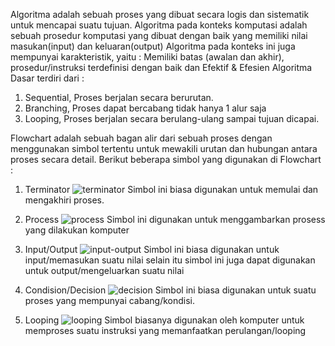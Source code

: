 Algoritma adalah sebuah proses yang dibuat secara logis dan sistematik untuk mencapai suatu tujuan. Algoritma pada konteks komputasi adalah sebuah prosedur komputasi yang dibuat dengan baik yang memiliki nilai masukan(input) dan keluaran(output)
Algoritma pada konteks ini juga mempunyai karakteristik, yaitu : Memiliki batas (awalan dan akhir), prosedur/instruksi terdefinisi dengan baik dan Efektif & Efesien
Algoritma Dasar terdiri dari : 
  1. Sequential, Proses berjalan secara berurutan.
  2. Branching, Proses dapat bercabang tidak hanya 1 alur saja
  3. Looping, Proses berjalan secara berulang-ulang sampai tujuan dicapai.
  
Flowchart adalah sebuah bagan alir dari sebuah proses dengan menggunakan simbol tertentu untuk mewakili urutan dan hubungan antara proses secara detail.
Berikut beberapa simbol yang digunakan di Flowchart : 
1. Terminator
   ![terminator](https://user-images.githubusercontent.com/30454868/219879595-a9081a0c-4389-4aea-93b5-80d63f313985.png)
   Simbol ini biasa digunakan untuk memulai dan mengakhiri proses.
  
2. Process
   ![process](https://user-images.githubusercontent.com/30454868/219879701-a72d1f14-6902-4b98-a828-31b69910976f.png)
   Simbol ini digunakan untuk menggambarkan prosess yang dilakukan komputer
   
3. Input/Output
   ![input-output](https://user-images.githubusercontent.com/30454868/219879872-4361d21a-9a9a-4e65-b67f-9b7db28446ae.png)
   Simbol ini biasa digunakan untuk input/memasukan suatu nilai selain itu simbol ini juga dapat digunakan untuk output/mengeluarkan suatu nilai
   
4. Condision/Decision
   ![decision](https://user-images.githubusercontent.com/30454868/219879966-27bace8b-ab60-4163-973d-0b8601ed864a.png)
   Simbol ini biasa digunakan untuk suatu proses yang mempunyai cabang/kondisi.
   
5. Looping
   ![looping](https://user-images.githubusercontent.com/30454868/219880030-8c8b7ea7-3d49-4559-83e8-bff4c3da6ba8.png)
   Simbol biasanya digunakan oleh komputer untuk memproses suatu instruksi yang memanfaatkan perulangan/looping
